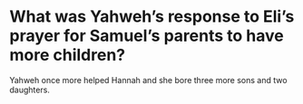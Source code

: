 # What was Yahweh’s response to Eli’s prayer for Samuel’s parents to have more children?

Yahweh once more helped Hannah and she bore three more sons and two daughters.
